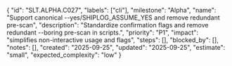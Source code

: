 {
  "id": "SLT.ALPHA.C027",
  "labels": ["cli"],
  "milestone": "Alpha",
  "name": "Support canonical --yes/SHIPLOG_ASSUME_YES and remove redundant pre-scan",
  "description": "Standardize confirmation flags and remove redundant --boring pre-scan in scripts.",
  "priority": "P1",
  "impact": "simplifies non-interactive usage and flags",
  "steps": [],
  "blocked_by": [],
  "notes": [],
  "created": "2025-09-25",
  "updated": "2025-09-25",
  "estimate": "small",
  "expected_complexity": "low"
}

